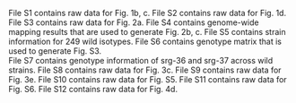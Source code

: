 File S1 contains raw data for Fig. 1b, c. 
File S2 contains raw data for Fig. 1d. 
File S3 contains raw data for Fig. 2a. 
File S4 contains genome-wide mapping results that are used to generate Fig. 2b, c. 
File S5 contains strain information for 249 wild isotypes. 
File S6 contains genotype matrix that is used to generate Fig. S3.  
File S7 contains genotype information of srg-36 and srg-37 across wild strains. 
File S8 contains raw data for Fig. 3c. 
File S9 contains raw data for Fig. 3e. 
File S10 contains raw data for Fig. S5. 
File S11 contains raw data for Fig. S6. 
File S12 contains raw data for Fig. 4d.
